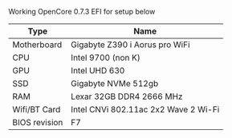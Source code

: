 Working OpenCore 0.7.3 EFI for setup below

| Type | Name |
| ------ | ------ |
|Motherboard|	Gigabyte Z390 i Aorus pro WiFi|
|CPU|	Intel 9700 (non K)|
|GPU|	Intel UHD 630|
|SSD|	Gigabyte NVMe 512gb|
|RAM|	Lexar 32GB DDR4 2666 MHz|
|Wifi/BT Card|	Intel CNVi 802.11ac 2x2 Wave 2 Wi-Fi|
|BIOS revision|	F7|